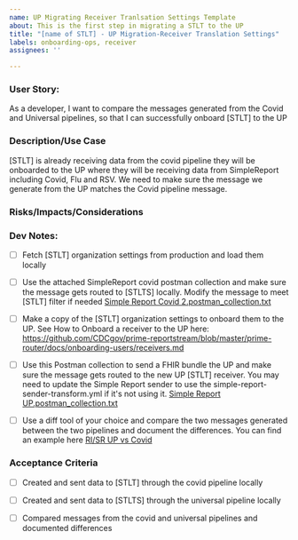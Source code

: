 ```yaml
---
name: UP Migrating Receiver Tranlsation Settings Template
about: This is the first step in migrating a STLT to the UP
title: "[name of STLT] - UP Migration-Receiver Translation Settings"
labels: onboarding-ops, receiver
assignees: ''

---
```


### User Story:
As a developer, I want to compare the messages generated from the Covid and Universal pipelines, so that I can successfully onboard [STLT] to the UP

### Description/Use Case
[STLT] is already receiving data from the covid pipeline they will be onboarded to the UP where they will be receiving data from SimpleReport including Covid, Flu and RSV. We need to make sure the message we generate from the UP matches the Covid pipeline message.

### Risks/Impacts/Considerations


### Dev Notes:

- [ ] Fetch [STLT] organization settings from production and load them locally
- [ ] Use the attached SimpleReport covid postman collection and make sure the message gets routed to [STLTS] locally. Modify the message to meet [STLT] filter if needed [Simple Report Covid 2.postman_collection.txt](https://api.zenhub.com/attachedFiles/eyJfcmFpbHMiOnsibWVzc2FnZSI6IkJBaHBBeC9MQVE9PSIsImV4cCI6bnVsbCwicHVyIjoiYmxvYl9pZCJ9fQ==--9517e4d1ea972b7e03cc38450783ad1bba79f4d5/Simple%20Report%20Covid%202.postman_collection.txt)

- [ ] Make a copy of the [STLT] organization settings to onboard them to the UP. See How to Onboard a receiver to the UP here: https://github.com/CDCgov/prime-reportstream/blob/master/prime-router/docs/onboarding-users/receivers.md
- [ ] Use this Postman collection to send a FHIR bundle the UP and make sure the message gets routed to the new UP [STLT] receiver. You may need to update the Simple Report sender to use the simple-report-sender-transform.yml if it's not using it. [Simple Report UP.postman_collection.txt](https://api.zenhub.com/attachedFiles/eyJfcmFpbHMiOnsibWVzc2FnZSI6IkJBaHBBeUhMQVE9PSIsImV4cCI6bnVsbCwicHVyIjoiYmxvYl9pZCJ9fQ==--bf97c2a3a91539d80ebc8766bf8b1ffa4d0a24ec/Simple%20Report%20UP.postman_collection.txt)

- [ ] Use a diff tool of your choice and compare the two messages generated between the two pipelines and document the differences. You can find an example here [RI/SR UP vs Covid](https://docs.google.com/spreadsheets/d/197AeFMvozqUGRE1BuvOSMiUL_r2EEkyQv4l8D_OhhZk/edit#gid=492389121)


### Acceptance Criteria 
- [ ] Created and sent data to [STLT] through the covid pipeline locally
- [ ] Created and sent data to [STLTS] through the universal pipeline locally
- [ ] Compared messages from the covid and universal pipelines and documented differences


